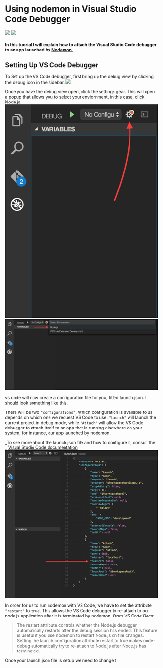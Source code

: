# Using nodemon in Visual Studio Code Debugger
<img src="https://camo.githubusercontent.com/fd1ea21338ceeef34920e44e97d099f3c47a78c3/687474703a2f2f6e6f64656d6f6e2e696f2f6e6f64656d6f6e2e737667" width="200" style="display: inline">
<img src="https://pbs.twimg.com/profile_images/676630166190166017/UYxw-HcD_400x400.png" width="200" style="display: inline">

#### In this tuorial I will explain how to attach the Visual Studio Code debugger to an app launched by [Nodemon.](https://github.com/remy/nodemon)

## Setting Up VS Code Debugger
To Set up the VS Code debugger, first bring up the debug view by clicking the debug icon in the sidebar.
<img src="debugging_debugicon.png)" width="200">

Once you have the debug view open, click the settings gear. This will open a popup that allows you to select your enviornment, in this case, click Node.js. 
![](1.png)
![](2.png)

vs code will now  create a configuration file for you, titled launch.json. It should look something like this.

There will be two `"configurations"`. Which configuration is available to us depends on which one we request VS Code to use. `"Launch"` will launch the current project 
in debug mode, while `"Attach"` will allow the VS Code debugger to attach itself to an app that is running elsewhere on your system, for instance, our app launched by nodemon.

_To see more about the launch.json file and how to configure it, consult the _ [Visual Studio Code documentation](https://code.visualstudio.com/Docs/editor/debugging)
![](4.png)

In order for us to run nodemon with VS Code, we have to set the attribute `"restart"` to `true`. This allows the VS Code debugger to re-attach to our node.js application after it is 
terminated by nodemon. _From VS Code Docs:_
> The restart attribute controls whether the Node.js debugger automatically restarts after the debug session has ended. This feature is useful if you use nodemon to restart Node.js on file changes. Setting the launch configuration attribute restart to true makes node-debug automatically try to re-attach to Node.js after Node.js has terminated.

Once your launch.json file is setup we need to change t